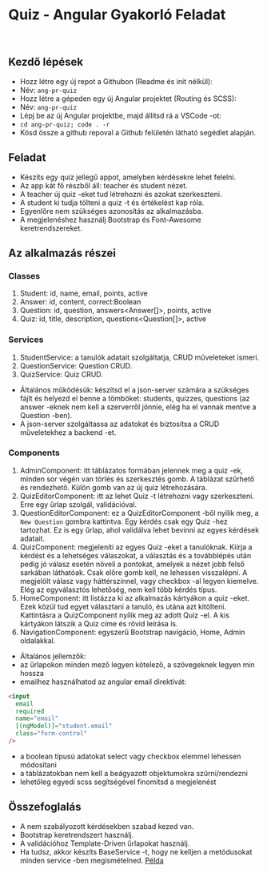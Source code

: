 # Quiz - Angular Gyakorló Feladat

​

## Kezdő lépések

- Hozz létre egy új repot a Githubon (Readme és init nélkül):
- Név: `ang-pr-quiz`
- Hozz létre a gépeden egy új Angular projektet (Routing és SCSS):
- Név: `ang-pr-quiz`
- Lépj be az új Angular projektbe, majd állítsd rá a VSCode -ot:
- `cd ang-pr-quiz; code . -r`
- Kösd össze a github repoval a Github felületén látható segédlet alapján.
  ​

## Feladat

- Készíts egy quiz jellegű appot, amelyben kérdésekre lehet felelni.
- Az app kát fő részből áll: teacher és student nézet.
- A teacher új quiz -eket tud létrehozni és azokat szerkeszteni.
- A student ki tudja tölteni a quiz -t és értékelést kap róla.
- Egyenlőre nem szükséges azonosítás az alkalmazásba.
- A megjelenéshez használj Bootstrap és Font-Awesome keretrendszereket.
  ​

## Az alkalmazás részei

### Classes

1. Student: id, name, email, points, active
1. Answer: id, content, correct:Boolean
1. Question: id, question, answers<Answer[]>, points, active
1. Quiz: id, title, description, questions<Question[]>, active
   ​

### Services

1. StudentService: a tanulók adatait szolgáltatja, CRUD műveleteket ismeri.
1. QuestionService: Question CRUD.
1. QuizService: Quiz CRUD.

- Általános működésük: készítsd el a json-server számára a szükséges fájlt és
  helyezd el benne a tömböket: students, quizzes, questions (az answer -eknek
  nem kell a szerverről jönnie, elég ha el vannak mentve a Question -ben).
- A json-server szolgáltassa az adatokat és biztosítsa a CRUD műveletekhez a
  backend -et.
  ​

### Components

1. AdminComponent: itt táblázatos formában jelennek meg a quiz -ek, minden sor
   végén van törlés és szerkesztés gomb. A táblázat szűrhető és rendezhető. Külön
   gomb van az új quiz létrehozására.
1. QuizEditorComponent: itt az lehet Quiz -t létrehozni vagy szerkeszteni. Erre
   egy űrlap szolgál, validációval.
1. QuestionEditorComponent: ez a QuizEditorComponent -ből nyílik meg, a
   `New Question` gombra kattintva. Egy kérdés csak egy Quiz -hez tartozhat. Ez is
   egy űrlap, ahol validálva lehet bevinni az egyes kérdések adatait.
1. QuizComponent: megjeleníti az egyes Quiz -eket a tanulóknak. Kiírja a kérdést
   és a lehetséges válaszokat, a választás és a továbblépés után pedig jó válasz
   esetén növeli a pontokat, amelyek a nézet jobb felső sarkában láthatóak. Csak
   előre gomb kell, ne lehessen visszalépni. A megjelölt válasz vagy háttérszínnel,
   vagy checkbox -al legyen kiemelve. Elég az egyválasztós lehetőség, nem kell
   több kérdés típus.
1. HomeComponent: itt listázza ki az alkalmazás kártyákon a quiz -eket. Ezek
   közül tud egyet választani a tanuló, és utána azt kitölteni. Kattintásra a
   QuizComponent nyílik meg az adott Quiz -el. A kis kártyákon látszik a Quiz címe
   és rövid leírása is.
1. NavigationComponent: egyszerű Bootstrap navigáció, Home, Admin oldalakkal.

- Általános jellemzők:
- az űrlapokon minden mező legyen kötelező, a szövegeknek legyen min hossza
- emailhez használhatod az angular email direktívát:

```html
<input
  email
  required
  name="email"
  [(ngModel)]="student.email"
  class="form-control"
/>
```

- a boolean típusú adatokat select vagy checkbox elemmel lehessen módosítani
- a táblázatokban nem kell a beágyazott objektumokra szűrni/rendezni
- lehetőleg egyedi scss segítségével finomítsd a megjelenést
  ​

## Összefoglalás

- A nem szabályozott kérdésekben szabad kezed van.
- Bootstrap keretrendszert használj.
- A validációhoz Template-Driven űrlapokat használj.
- Ha tudsz, akkor készíts BaseService -t, hogy ne kelljen a metódusokat minden
  service -ben megismételned.
  [Példa](https://github.com/cherryApp/str-angular-project-big-private/blob/main/src/app/service/base.service.ts)
